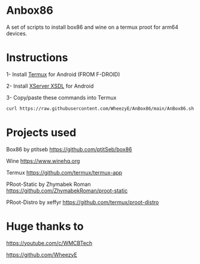 # Anbox86

A set of scripts to install box86 and wine on a termux proot for arm64 devices.

# Instructions

1- Install [Termux](https://f-droid.org/en/packages/com.termux/) for Android (FROM F-DROID)

2- Install [XServer XSDL](https://play.google.com/store/apps/details?id=x.org.server) for Android

3- Copy/paste these commands into Termux
```bash
curl https://raw.githubusercontent.com/WheezyE/AnBox86/main/AnBox86.sh | bash
```

# Projects used

Box86 by ptitseb https://github.com/ptitSeb/box86

Wine https://www.winehq.org

Termux https://github.com/termux/termux-app

PRoot-Static by Zhymabek Roman https://github.com/ZhymabekRoman/proot-static

PRoot-Distro by xeffyr https://github.com/termux/proot-distro


# Huge thanks to

https://youtube.com/c/WMCBTech

https://github.com/WheezyE
